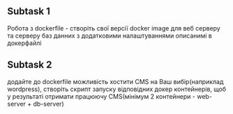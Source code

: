 ## Subtask 1
Робота з dockerfile - створіть свої версії docker image для веб серверу та серверу баз данних з додатковими налаштуваннями описанимі в докерфайлі

## Subtask 2
додайте до dockerfile можливість хостити CMS на Ваш вибір(наприклад wordpress), створіть скрипт запуску відповідних докер контейнерів, щоб у результаті отримати працюючу CMS(мінімум 2 контейнери - web-server + db-server)